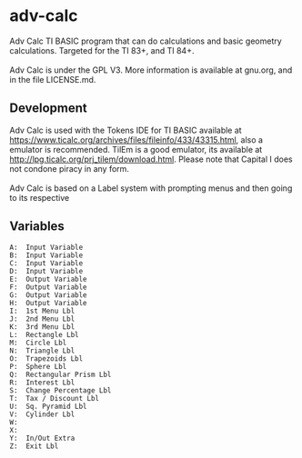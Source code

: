 # adv-calc
Adv Calc TI BASIC program that can do calculations and basic geometry calculations. Targeted for the TI 83+, and TI 84+. <br>
<br>
Adv Calc is under the GPL V3. More information is available at gnu.org, and in the file LICENSE.md.<br>

## Development
Adv Calc is used with the Tokens IDE for TI BASIC available at https://www.ticalc.org/archives/files/fileinfo/433/43315.html,
also a emulator is recommended. TilEm is a good emulator, its available at http://lpg.ticalc.org/prj_tilem/download.html. Please note that Capital I does not condone piracy in any form. <br>
<br>
Adv Calc is based on a Label system with prompting menus and then going to its respective

## Variables


```
A:  Input Variable 
B:  Input Variable 
C:  Input Variable 
D:  Input Variable 
E:  Output Variable 
F:  Output Variable
G:  Output Variable 
H:  Output Variable
I:  1st Menu Lbl 
J:  2nd Menu Lbl 
K:  3rd Menu Lbl 
L:  Rectangle Lbl 
M:  Circle Lbl 
N:  Triangle Lbl 
O:  Trapezoids Lbl 
P:  Sphere Lbl 
Q:  Rectangular Prism Lbl 
R:  Interest Lbl 
S:  Change Percentage Lbl 
T:  Tax / Discount Lbl 
U:  Sq. Pyramid Lbl
V:  Cylinder Lbl
W:  
X:  
Y:  In/Out Extra 
Z:  Exit Lbl 
```
